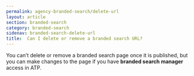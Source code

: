 ```yaml
---
permalink: agency-branded-search/delete-url
layout: article
section: branded-search
category: branded-search
sidenav: branded-search-delete-url
title:  Can I delete or remove a branded search URL?
---
```

You can’t delete or remove a branded search page once it is published, but you can make changes to the page if you have **branded search manager** access in ATP. 
